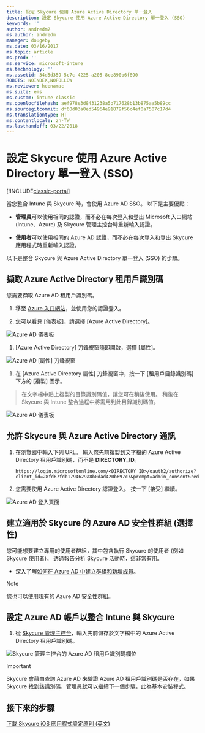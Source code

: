 ```yaml
---
title: 設定 Skycure 使用 Azure Active Directory 單一登入
description: 設定 Skycure 使用 Azure Active Directory 單一登入 (SSO)
keywords: ''
author: andredm7
ms.author: andredm
manager: dougeby
ms.date: 03/16/2017
ms.topic: article
ms.prod: ''
ms.service: microsoft-intune
ms.technology: ''
ms.assetid: 34d5d359-5c7c-4225-a205-8ce890b6f890
ROBOTS: NOINDEX,NOFOLLOW
ms.reviewer: heenamac
ms.suite: ems
ms.custom: intune-classic
ms.openlocfilehash: aef978e3d8431238a5b717628b13b875aa5b89cc
ms.sourcegitcommit: df60d03a0ed54964e91879f56c4ef0a7507c17d4
ms.translationtype: HT
ms.contentlocale: zh-TW
ms.lasthandoff: 03/22/2018
---
```

# <a name="configure-skycure-to-use-azure-active-directory-single-sign-on-sso"></a>設定 Skycure 使用 Azure Active Directory 單一登入 (SSO)

[!INCLUDE[classic-portal](../includes/classic-portal.md)]

當您整合 Intune 與 Skycure 時，會使用 Azure AD SSO。 以下是主要優點：

-   **管理員**可以使用相同的認證，而不必在每次登入和登出 Microsoft 入口網站 (Intune、Azure) 及 Skycure 管理主控台時重新輸入認證。

-   **使用者**可以使用相同的 Azure AD 認證，而不必在每次登入和登出 Skycure 應用程式時重新輸入認證。

以下是整合 Skycure 與 Azure Active Directory 單一登入 (SSO) 的步驟。

## <a name="to-retrieve-the-azure-active-directory-tenant-id"></a>擷取 Azure Active Directory 租用戶識別碼

您需要擷取 Azure AD 租用戶識別碼。

1.  移至 [Azure 入口網站](https://portal.azure.com/)，並使用您的認證登入。

2.  您可以看見 [儀表板]，請選擇 [Azure Active Directory]。

![Azure AD 儀表板](../media/mtp/skycure-sso-1.png)

1.  [Azure Active Directory] 刀鋒視窗隨即開啟，選擇 [屬性]。

![Azure AD [屬性] 刀鋒視窗](../media/mtp/skycure-sso-2.png)

1.  在 [Azure Active Directory 屬性] 刀鋒視窗中，按一下 [租用戶目錄識別碼] 下方的 [複製] 圖示。

> 在文字檔中貼上複製的目錄識別碼值，讓您可在稍後使用。 稍後在 Skycure 與 Intune 整合過程中將需用到此目錄識別碼值。

![Azure AD 儀表板](../media/mtp/skycure-sso-3.png)

## <a name="allow-skycure-to-communicate-with-azure-active-directory"></a>允許 Skycure 與 Azure Active Directory 通訊

1.  在瀏覽器中輸入下列 URL。 輸入您先前複製到文字檔的 Azure Active Directory 租用戶識別碼，而不是 **DIRECTORY_ID**。

        https://login.microsoftonline.com/<DIRECTORY_ID>/oauth2/authorize?client_id=28fd67fdb1794629a8b0dad420b697c7&prompt=admin_consent&redirect_uri=https%3A%2F%2Fmc.skycure.com%2Fapi%2Fexternal%2Fmdm%2Faad_app_consent%2Fmanagement_callback&response_type=code

2.  您需要使用 Azure Active Directory 認證登入。 按一下 [接受] 繼續。

![Azure AD 登入頁面](../media/mtp/skycure-sso-4.png)

## <a name="create-an-azure-ad-security-group-for-skycure-optional"></a>建立適用於 Skycure 的 Azure AD 安全性群組 (選擇性)

您可能想要建立專用的使用者群組，其中包含執行 Skycure 的使用者 (例如 Skycure 使用者)。 透過報告分析 Skycure 活動時，這非常有用。

-   深入了解[如何在 Azure AD 中建立群組和新增成員](https://docs.microsoft.com/azure/active-directory/active-directory-groups-create-azure-portal)。

> [!NOTE] 
> 您也可以使用現有的 Azure AD 安全性群組。

## <a name="configure-the-azure-ad-account-to-integrate-intune-with-skycure"></a>設定 Azure AD 帳戶以整合 Intune 與 Skycure

1.  從 [Skycure 管理主控台](https://aad.skycure.com/)，輸入先前儲存於文字檔中的 Azure Active Directory 租用戶識別碼。

![Skycure 管理主控台的 Azure AD 租用戶識別碼欄位](../media/mtp/skycure-sso-5.png)

> [!IMPORTANT] 
> Skycure 會藉由查詢 Azure AD 來驗證 Azure AD 租用戶識別碼是否存在，如果 Skycure 找到該識別碼，管理員就可以繼續下一個步驟，此為基本安裝程式。

## <a name="next-steps"></a>接下來的步驟

[下載 Skycure iOS 應用程式設定原則 (英文)](/intune-classic/deploy-use/download-skycure-ios-app-configuration-policy)
